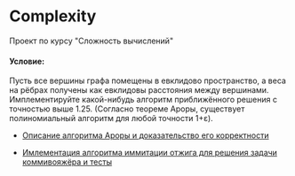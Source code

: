 # Complexity
Проект по курсу "Сложность вычислений"

#### Условие: 
Пусть все вершины графа помещены в евклидово пространство, а веса на рёбрах получены как евклидовы расстояния между вершинами. Имплементируйте какой-нибудь алгоритм приближённого решения с точностью выше 1.25. (Согласно теореме Ароры, существует полиномиальный алгоритм для любой точности 1+ε).

* [Описание алгоритма Ароры и доказательство его корректности](./theory.pdf)

* [Имлементация алгоритма иммитации отжига для решения задачи коммивояжёра и тесты](./algorithm.ipynb)
